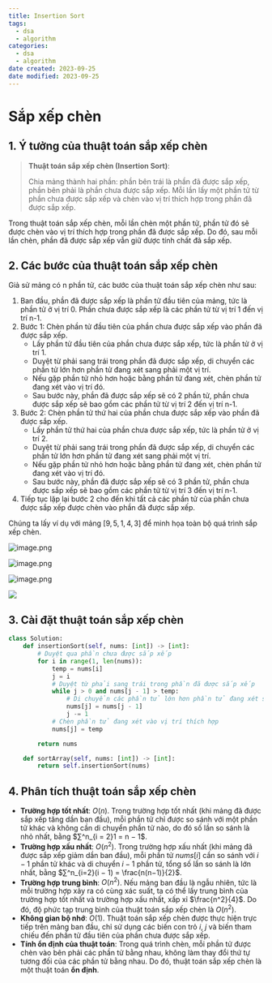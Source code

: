 ```yaml
---
title: Insertion Sort
tags:
  - dsa
  - algorithm
categories:
  - dsa
  - algorithm
date created: 2023-09-25
date modified: 2023-09-25
---
```


# Sắp xếp chèn

## 1. Ý tưởng của thuật toán sắp xếp chèn

> **Thuật toán sắp xếp chèn (Insertion Sort)**:
>
> Chia mảng thành hai phần: phần bên trái là phần đã được sắp xếp, phần bên phải là phần chưa được sắp xếp. Mỗi lần lấy một phần tử từ phần chưa được sắp xếp và chèn vào vị trí thích hợp trong phần đã được sắp xếp.
>

Trong thuật toán sắp xếp chèn, mỗi lần chèn một phần tử, phần tử đó sẽ được chèn vào vị trí thích hợp trong phần đã được sắp xếp. Do đó, sau mỗi lần chèn, phần đã được sắp xếp vẫn giữ được tính chất đã sắp xếp.

## 2. Các bước của thuật toán sắp xếp chèn

Giả sử mảng có n phần tử, các bước của thuật toán sắp xếp chèn như sau:

1. Ban đầu, phần đã được sắp xếp là phần tử đầu tiên của mảng, tức là phần tử ở vị trí 0. Phần chưa được sắp xếp là các phần tử từ vị trí 1 đến vị trí n-1.
2. Bước 1: Chèn phần tử đầu tiên của phần chưa được sắp xếp vào phần đã được sắp xếp.
   - Lấy phần tử đầu tiên của phần chưa được sắp xếp, tức là phần tử ở vị trí 1.
   - Duyệt từ phải sang trái trong phần đã được sắp xếp, di chuyển các phần tử lớn hơn phần tử đang xét sang phải một vị trí.
   - Nếu gặp phần tử nhỏ hơn hoặc bằng phần tử đang xét, chèn phần tử đang xét vào vị trí đó.
   - Sau bước này, phần đã được sắp xếp sẽ có 2 phần tử, phần chưa được sắp xếp sẽ bao gồm các phần tử từ vị trí 2 đến vị trí n-1.
3. Bước 2: Chèn phần tử thứ hai của phần chưa được sắp xếp vào phần đã được sắp xếp.
   - Lấy phần tử thứ hai của phần chưa được sắp xếp, tức là phần tử ở vị trí 2.
   - Duyệt từ phải sang trái trong phần đã được sắp xếp, di chuyển các phần tử lớn hơn phần tử đang xét sang phải một vị trí.
   - Nếu gặp phần tử nhỏ hơn hoặc bằng phần tử đang xét, chèn phần tử đang xét vào vị trí đó.
   - Sau bước này, phần đã được sắp xếp sẽ có 3 phần tử, phần chưa được sắp xếp sẽ bao gồm các phần tử từ vị trí 3 đến vị trí n-1.
4. Tiếp tục lặp lại bước 2 cho đến khi tất cả các phần tử của phần chưa được sắp xếp được chèn vào phần đã được sắp xếp.

Chúng ta lấy ví dụ với mảng $[9, 5, 1, 4, 3]$ để minh họa toàn bộ quá trình sắp xếp chèn.

![image.png](https://raw.githubusercontent.com/vanhung4499/images/master/snap/20230925105813.png)

![image.png](https://raw.githubusercontent.com/vanhung4499/images/master/snap/20230925105823.png)

![image.png](https://raw.githubusercontent.com/vanhung4499/images/master/snap/20230925105906.png)

![](https://raw.githubusercontent.com/vanhung4499/images/master/snap/202309251058197.png)

## 3. Cài đặt thuật toán sắp xếp chèn

```python
class Solution:
    def insertionSort(self, nums: [int]) -> [int]:
        # Duyệt qua phần chưa được sắp xếp
        for i in range(1, len(nums)):
            temp = nums[i]
            j = i
            # Duyệt từ phải sang trái trong phần đã được sắp xếp
            while j > 0 and nums[j - 1] > temp:
                # Di chuyển các phần tử lớn hơn phần tử đang xét sang phải một vị trí
                nums[j] = nums[j - 1]
                j -= 1
            # Chèn phần tử đang xét vào vị trí thích hợp
            nums[j] = temp

        return nums

    def sortArray(self, nums: [int]) -> [int]:
        return self.insertionSort(nums)
```

## 4. Phân tích thuật toán sắp xếp chèn

- **Trường hợp tốt nhất**: $O(n)$. Trong trường hợp tốt nhất (khi mảng đã được sắp xếp tăng dần ban đầu), mỗi phần tử chỉ được so sánh với một phần tử khác và không cần di chuyển phần tử nào, do đó số lần so sánh là nhỏ nhất, bằng $∑^n_{i = 2}1 = n − 1$.
- **Trường hợp xấu nhất**: $O(n^2)$. Trong trường hợp xấu nhất (khi mảng đã được sắp xếp giảm dần ban đầu), mỗi phần tử $nums[i]$ cần so sánh với $i - 1$ phần tử khác và di chuyển $i - 1$ phần tử, tổng số lần so sánh là lớn nhất, bằng $∑^n_{i=2}(i − 1) = \frac{n(n−1)}{2}$.
- **Trường hợp trung bình**: $O(n^2)$. Nếu mảng ban đầu là ngẫu nhiên, tức là mỗi trường hợp xảy ra có cùng xác suất, ta có thể lấy trung bình của trường hợp tốt nhất và trường hợp xấu nhất, xấp xỉ $\frac{n^2}{4}$. Do đó, độ phức tạp trung bình của thuật toán sắp xếp chèn là $O(n^2)$.
- **Không gian bộ nhớ**: $O(1)$. Thuật toán sắp xếp chèn được thực hiện trực tiếp trên mảng ban đầu, chỉ sử dụng các biến con trỏ $i$, $j$ và biến tham chiếu đến phần tử đầu tiên của phần chưa được sắp xếp.
- **Tính ổn định của thuật toán**: Trong quá trình chèn, mỗi phần tử được chèn vào bên phải các phần tử bằng nhau, không làm thay đổi thứ tự tương đối của các phần tử bằng nhau. Do đó, thuật toán sắp xếp chèn là một thuật toán **ổn định**.
